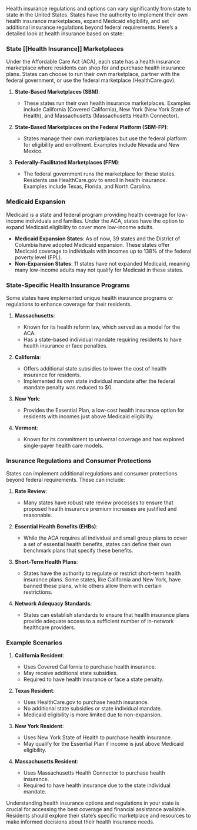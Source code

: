 Health insurance regulations and options can vary significantly from state to state in the United States. States have the authority to implement their own health insurance marketplaces, expand Medicaid eligibility, and set additional insurance regulations beyond federal requirements. Here’s a detailed look at health insurance based on state:

### State [[Health Insurance]] Marketplaces
Under the Affordable Care Act (ACA), each state has a health insurance marketplace where residents can shop for and purchase health insurance plans. States can choose to run their own marketplace, partner with the federal government, or use the federal marketplace (HealthCare.gov).

1. **State-Based Marketplaces (SBM)**:
   - These states run their own health insurance marketplaces. Examples include California (Covered California), New York (New York State of Health), and Massachusetts (Massachusetts Health Connector).

2. **State-Based Marketplaces on the Federal Platform (SBM-FP)**:
   - States manage their own marketplaces but use the federal platform for eligibility and enrollment. Examples include Nevada and New Mexico.

3. **Federally-Facilitated Marketplaces (FFM)**:
   - The federal government runs the marketplace for these states. Residents use HealthCare.gov to enroll in health insurance. Examples include Texas, Florida, and North Carolina.

### Medicaid Expansion
Medicaid is a state and federal program providing health coverage for low-income individuals and families. Under the ACA, states have the option to expand Medicaid eligibility to cover more low-income adults.

- **Medicaid Expansion States**: As of now, 39 states and the District of Columbia have adopted Medicaid expansion. These states offer Medicaid coverage to individuals with incomes up to 138% of the federal poverty level (FPL).
- **Non-Expansion States**: 11 states have not expanded Medicaid, meaning many low-income adults may not qualify for Medicaid in these states.

### State-Specific Health Insurance Programs
Some states have implemented unique health insurance programs or regulations to enhance coverage for their residents.

1. **Massachusetts**:
   - Known for its health reform law, which served as a model for the ACA.
   - Has a state-based individual mandate requiring residents to have health insurance or face penalties.

2. **California**:
   - Offers additional state subsidies to lower the cost of health insurance for residents.
   - Implemented its own state individual mandate after the federal mandate penalty was reduced to $0.

3. **New York**:
   - Provides the Essential Plan, a low-cost health insurance option for residents with incomes just above Medicaid eligibility.

4. **Vermont**:
   - Known for its commitment to universal coverage and has explored single-payer health care models.

### Insurance Regulations and Consumer Protections
States can implement additional regulations and consumer protections beyond federal requirements. These can include:

1. **Rate Review**:
   - Many states have robust rate review processes to ensure that proposed health insurance premium increases are justified and reasonable.

2. **Essential Health Benefits (EHBs)**:
   - While the ACA requires all individual and small group plans to cover a set of essential health benefits, states can define their own benchmark plans that specify these benefits.

3. **Short-Term Health Plans**:
   - States have the authority to regulate or restrict short-term health insurance plans. Some states, like California and New York, have banned these plans, while others allow them with certain restrictions.

4. **Network Adequacy Standards**:
   - States can establish standards to ensure that health insurance plans provide adequate access to a sufficient number of in-network healthcare providers.

### Example Scenarios
1. **California Resident**:
   - Uses Covered California to purchase health insurance.
   - May receive additional state subsidies.
   - Required to have health insurance or face a state penalty.

2. **Texas Resident**:
   - Uses HealthCare.gov to purchase health insurance.
   - No additional state subsidies or state individual mandate.
   - Medicaid eligibility is more limited due to non-expansion.

3. **New York Resident**:
   - Uses New York State of Health to purchase health insurance.
   - May qualify for the Essential Plan if income is just above Medicaid eligibility.

4. **Massachusetts Resident**:
   - Uses Massachusetts Health Connector to purchase health insurance.
   - Required to have health insurance due to the state individual mandate.

Understanding health insurance options and regulations in your state is crucial for accessing the best coverage and financial assistance available. Residents should explore their state’s specific marketplace and resources to make informed decisions about their health insurance needs.